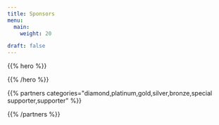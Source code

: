 ```yaml
---
title: Sponsors
menu:
  main:
    weight: 20

draft: false
---
```


{{% hero %}}


{{% /hero %}}


<!-- Parteners list -->

{{% partners categories="diamond,platinum,gold,silver,bronze,special supporter,supporter" %}}

{{% /partners %}}
